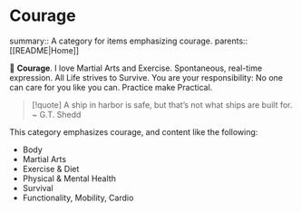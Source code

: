 # Courage

summary:: A category for items emphasizing courage.
parents:: [[README|Home]]

🦁 **Courage**. I love Martial Arts and Exercise. Spontaneous, real-time expression. All Life strives to Survive. You are your responsibility: No one can care for you like you can. Practice make Practical.

> [!quote]
> A ship in harbor is safe, but that’s not what ships are built for.
> ~ G.T. Shedd

This category emphasizes courage, and content like the following:
- Body
- Martial Arts
- Exercise & Diet
- Physical & Mental Health
- Survival
- Functionality, Mobility, Cardio
